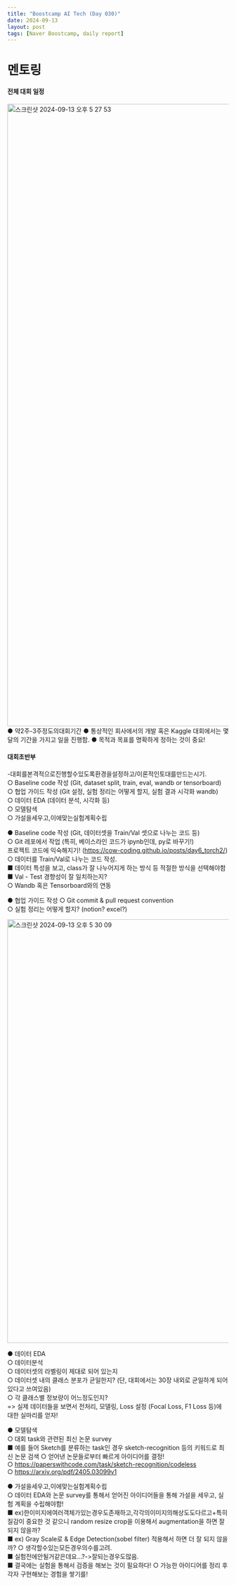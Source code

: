 ```yaml
---
title: "Boostcamp AI Tech (Day 030)"
date: 2024-09-13
layout: post
tags: [Naver Boostcamp, daily report]
---
```


# 멘토링
#### 전체 대회 일정
<img width="1418" alt="스크린샷 2024-09-13 오후 5 27 53" src="https://github.com/user-attachments/assets/33e29c47-2b4d-49c2-9260-066016c3aa77">
● 약2주-3주정도의대회기간
● 통상적인 회사에서의 개발 혹은 Kaggle 대회에서는 몇 달의 기간을 가지고 일을 진행함.
● 목적과 목표를 명확하게 정하는 것이 중요!

#### 대회초반부
-대회를본격적으로진행할수있도록환경을설정하고/이론적인토대를만드는시기.  
○ Baseline code 작성 (Git, dataset split, train, eval, wandb or tensorboard)  
○ 협업 가이드 작성 (Git 설정, 실험 정리는 어떻게 할지, 실험 결과 시각화 wandb)  
○ 데이터 EDA (데이터 분석, 시각화 등)  
○ 모델탐색  
○ 가설을세우고,이에맞는실험계획수립  

● Baseline code 작성 (Git, 데이터셋을 Train/Val 셋으로 나누는 코드 등)  
○ Git 레포에서 작업 (특히, 베이스라인 코드가 ipynb인데, py로 바꾸기!)  
프로젝트 코드에 익숙해지기! (https://cow-coding.github.io/posts/day6_torch2/)  
○ 데이터를 Train/Val로 나누는 코드 작성.  
■ 데이터 특성을 보고, class가 잘 나누어지게 하는 방식 등 적절한 방식을 선택해야함  
■ Val - Test 경향성이 잘 일치하는지?  
○ Wandb 혹은 Tensorboard와의 연동  

● 협업 가이드 작성
○ Git commit & pull request convention  
○ 실험 정리는 어떻게 할지? (notion? excel?)  

<img width="965" alt="스크린샷 2024-09-13 오후 5 30 09" src="https://github.com/user-attachments/assets/530e1449-5ec5-4f40-bd78-4ef50b99711b">

● 데이터 EDA  
○ 데이터분석  
○ 데이터셋의 라벨링이 제대로 되어 있는지  
○ 데이터셋 내의 클래스 분포가 균일한지? (단, 대회에서는 30장 내외로 균일하게 되어있다고 쓰여있음)  
○ 각 클래스별 정보량이 어느정도인지?  
=> 실제 데이터들을 보면서 전처리, 모델링, Loss 설정 (Focal Loss, F1 Loss 등)에 대한 실마리를 얻자!  

● 모델탐색  
○ 대회 task와 관련된 최신 논문 survey  
■ 예를 들어 Sketch를 분류하는 task인 경우 sketch-recognition 등의 키워드로 최신 논문 검색 ○ 얻어낸 논문들로부터 빠르게 아이디어를 결정!  
○ https://paperswithcode.com/task/sketch-recognition/codeless  
○ https://arxiv.org/pdf/2405.03099v1  

● 가설을세우고,이에맞는실험계획수립  
○ 데이터 EDA와 논문 survey를 통해서 얻어진 아이디어들을 통해 가설을 세우고, 실험 계획을 수립해야함!  
■ ex)한이미지에여러객체가있는경우도존재하고,각각의이미지의해상도도다르고+특히질감이 중요한 것 같으니 random resize crop을 이용해서 augmentation을 하면 잘 되지 않을까?  
■ ex) Gray Scale로 & Edge Detection(sobel filter) 적용해서 하면 더 잘 되지 않을까? ○ 생각할수있는모든경우의수를고려.  
■ 실험전에안될거같은데요...?->잘되는경우도많음.  
■ 결국에는 실험을 통해서 검증을 해보는 것이 필요하다! ○ 가능한 아이디어를 정리 후 각자 구현해보는 경험을 쌓기를!  
